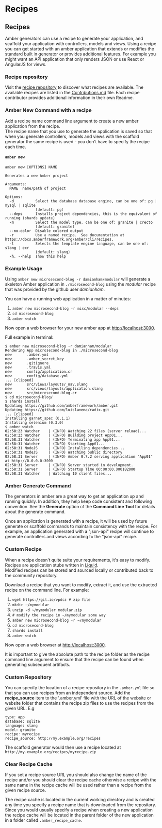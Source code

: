 # Recipes

## Recipes

Amber generators can use a recipe to generate your application, and scaffold your application with controllers, models and views. Using a recipe you can get started with an amber application that extends or modifies the standard built in generator or provides additional features. For example you might want an API application that only renders JSON or use React or AngularJS for views.

### Recipe repository

Visit the [recipe repository](https://github.com/amberframework/recipes) to discover what recipes are available. The available recipes are listed in the [Contributions.md](https://github.com/amberframework/recipes/blob/master/Contributions.md) file. Each recipe contributor provides additional information in their own Readme.

### Amber New Command with a recipe

Add a recipe name command line argument to create a new amber application from the recipe.  
The recipe name that you use to generate the application is saved so that when you generate controllers, models and views with the scaffold generator the same recipe is used - you don't have to specify the recipe each time.

#### `amber new`

```text
amber new [OPTIONS] NAME

Generates a new Amber project

Arguments:
  NAME  name/path of project

Options:
  -d          Select the database database engine, can be one of: pg | mysql | sqlite
              (default: pg)
  --deps      Installs project dependencies, this is the equivalent of running (shards update)
  -m          Select the model type, can be one of: granite | crecto
              (default: granite)
  --no-color  Disable colored output
  -r          Use a named recipe.  See documentation at  https://docs.amberframework.org/amber/cli/recipes.
  -t          Selects the template engine language, can be one of: slang | ecr
              (default: slang)
  -h, --help  show this help
```

### Example Usage

Using `amber new microsecond-blog -r damianham/modular` will generate a skeleton Amber application in `./microsecond-blog` using the _modular_ recipe that was provided by the github user _damianham_.

You can have a running web application in a matter of minutes:

1. `amber new microsecond-blog -r misc/modular --deps`
2. `cd microsecond-blog`
3. `amber watch`

Now open a web browser for your new amber app at [http://localhost:3000](http://localhost:3000).

Full example in terminal:

```text
$ amber new microsecond-blog -r damianham/modular
Rendering App microsecond-blog in ./microsecond-blog
new       .amber.yml
new       .amber_secret_key
new       .gitignore
new       .travis.yml
new       config/application.cr
new       config/database.yml
... [clipped]
new       src/views/layouts/_nav.slang
new       src/views/layouts/application.slang
new       src/microsecond-blog.cr
$ cd microsecond-blog/
$ shards install
Updating https://github.com/amberframework/amber.git
Updating https://github.com/luislavena/radix.git
... [clipped]
Installing garnet_spec (0.1.1)
Installing selenium (0.3.0)
$ amber watch
02:58:23 Watcher    | (INFO) Watching 22 files (server reload)...
02:58:23 Watcher    | (INFO) Building project App01...
02:58:31 Watcher    | (INFO) Terminating app App01...
02:58:31 Watcher    | (INFO) Starting App01...
02:58:31 NodeJS     | (INFO) Installing dependencies...
02:58:31 NodeJS     | (INFO) Watching public directory
02:58:31 Server     | (INFO) Amber 0.7.2 serving application "App01" at http://0.0.0.0:3000
02:58:31 Server     | (INFO) Server started in development.
02:58:31 Server     | (INFO) Startup Time 00:00:00.000182000
02:58:31 Watcher    | Watching 10 client files...
```

### Amber Generate Command

The generators in amber are a great way to get an application up and running quickly. In addition, they help keep code consistent and following convention. See the **Generate** option of the **Command Line Tool** for details about the generate command.

Once an application is generated with a recipe, it will be used by future generate or scaffold commands to maintain consistency with the recipe. For example, an application generated with a "json-api" recipe will continue to generate controllers and views according to the "json-api" recipe.

### Custom Recipe

When a recipe doesn't quite suite your requirements, it's easy to modify. Recipes are application stubs written in [Liquid](https://github.com/TechMagister/liquid.cr).  
Modified recipes can be stored and sourced locally or contributed back to the community repository.

Download a recipe that you want to modify, extract it, and use the extracted recipe on the command line. For example:

1. `wget https://git.io/vpdcz # zip file`
2. `mkdir ~/mymodular`
3. `unzip -d ~/mymodular modular.zip`
4. `# modify the recipe in ~/mymodular some way`
5. `amber new microsecond-blog -r ~/mymodular`
6. `cd microsecond-blog`
7. `shards install`
8. `amber watch`

Now open a web browser at [http://localhost:3000](http://localhost:3000).

It is important to give the absolute path to the recipe folder as the recipe command line argument to ensure that the recipe can be found when generating subsequent artifacts.

### Custom Repository

You can specify the location of a recipe repository in the `.amber.yml` file so that you can use recipes from an independent source. Add the **recipe\_source** item to the '.amber.yml' file with the URL of the website or website folder that contains the recipe zip files to use the recipes from the given URL. E.g

```text
type: app
database: sqlite
language: slang
model: granite
recipe: myrecipe
recipe_source: http://my.example.org/recipes
```

The scaffold generator would then use a recipe located at `http://my.example.org/recipes/myrecipe.zip`

### Clear Recipe Cache

If you set a recipe source URL you should also change the name of the recipe and/or you should clear the recipe cache otherwise a recipe with the same name in the recipe cache will be used rather than a recipe from the given recipe source.

The recipe cache is located in the current working directory and is created any time you specify a recipe name that is downloaded from the repository. Since you would usually specify a recipe when creating a new application the recipe cache will be located in the parent folder of the new application in a folder called `.amber_recipe_cache`.

